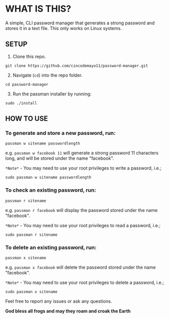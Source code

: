 # WHAT IS THIS?
A simple, CLI password manager that generates a strong password and stores it in a text file.
This only works on Linux systems.

## SETUP
1. Clone this repo.

```git clone https://github.com/cincodemayo11/password-manager.git```

2. Navigate (`cd`) into the repo folder.

```cd password-manager```

3. Run the passman installer by running:

```sudo ./install```

## HOW TO USE


### To generate and store a new password, run:

```passman w sitename passwordlength```

e.g. `passman w facebook 11` will generate a strong password 11 characters long, and will be stored under the name "facebook".

`*Note*` - You may need to use your root privileges to write a password, i.e.;

```sudo passman w sitename passwordlength```



### To check an existing password, run:

```passman r sitename```

e.g. `passman r facebook` will display the password stored under the name "facebook".

`*Note*` - You may need to use your root privileges to read a password, i.e.;

```sudo passman r sitename```



### To delete an existing password, run:

```passman x sitename```

e.g. `passman x facebook` will delete the password stored under the name "facebook".

`*Note*` - You may need to use your root privileges to delete a password, i.e.;

```sudo passman x sitename```



Feel free to report any issues or ask any questions.

****God bless all frogs and may they roam and croak the Earth****